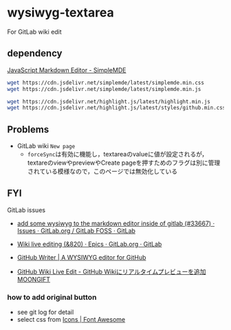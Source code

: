 # wysiwyg-textarea

For GitLab wiki edit

## dependency
[JavaScript Markdown Editor \- SimpleMDE]( https://simplemde.com/ )

``` bash
wget https://cdn.jsdelivr.net/simplemde/latest/simplemde.min.css
wget https://cdn.jsdelivr.net/simplemde/latest/simplemde.min.js

wget https://cdn.jsdelivr.net/highlight.js/latest/highlight.min.js
wget https://cdn.jsdelivr.net/highlight.js/latest/styles/github.min.css
```

## Problems
* GitLab wiki `New page`
  * `forceSync`は有効に機能し，textareaのvalueに値が設定されるが，textareのviewやpreviewやCreate pageを押すためのフラグは別に管理されている模様なので，このページでは無効化している

## FYI
GitLab issues
* [add some wysiwyg to the markdown editor inside of gitlab \(\#33667\) · Issues · GitLab\.org / GitLab FOSS · GitLab]( https://gitlab.com/gitlab-org/gitlab-foss/-/issues/33667 )
* [Wiki live editing \(&820\) · Epics · GitLab\.org · GitLab]( https://gitlab.com/groups/gitlab-org/-/epics/820 )

* [GitHub Writer \| A WYSIWYG editor for GitHub]( https://ckeditor.com/github-writer/ )
* [GitHub Wiki Live Edit \- GitHub Wikiにリアルタイムプレビューを追加 MOONGIFT]( https://www.moongift.jp/2016/07/github-wiki-live-edit-github-wiki%E3%81%AB%E3%83%AA%E3%82%A2%E3%83%AB%E3%82%BF%E3%82%A4%E3%83%A0%E3%83%97%E3%83%AC%E3%83%93%E3%83%A5%E3%83%BC%E3%82%92%E8%BF%BD%E5%8A%A0/ )

### how to add original button
* see git log for detail
* select css from [Icons \| Font Awesome]( https://fontawesome.com/icons?d=gallery )
